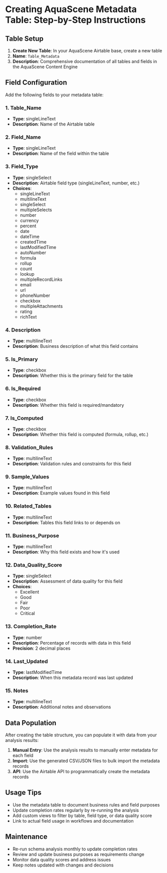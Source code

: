 
# Creating AquaScene Metadata Table: Step-by-Step Instructions

## Table Setup
1. **Create New Table**: In your AquaScene Airtable base, create a new table
2. **Name**: `Table_Metadata`  
3. **Description**: Comprehensive documentation of all tables and fields in the AquaScene Content Engine

## Field Configuration
Add the following fields to your metadata table:

### 1. Table_Name
- **Type**: singleLineText
- **Description**: Name of the Airtable table

### 2. Field_Name
- **Type**: singleLineText
- **Description**: Name of the field within the table

### 3. Field_Type
- **Type**: singleSelect
- **Description**: Airtable field type (singleLineText, number, etc.)
- **Choices**:
  - singleLineText
  - multilineText
  - singleSelect
  - multipleSelects
  - number
  - currency
  - percent
  - date
  - dateTime
  - createdTime
  - lastModifiedTime
  - autoNumber
  - formula
  - rollup
  - count
  - lookup
  - multipleRecordLinks
  - email
  - url
  - phoneNumber
  - checkbox
  - multipleAttachments
  - rating
  - richText

### 4. Description
- **Type**: multilineText
- **Description**: Business description of what this field contains

### 5. Is_Primary
- **Type**: checkbox
- **Description**: Whether this is the primary field for the table

### 6. Is_Required
- **Type**: checkbox
- **Description**: Whether this field is required/mandatory

### 7. Is_Computed
- **Type**: checkbox
- **Description**: Whether this field is computed (formula, rollup, etc.)

### 8. Validation_Rules
- **Type**: multilineText
- **Description**: Validation rules and constraints for this field

### 9. Sample_Values
- **Type**: multilineText
- **Description**: Example values found in this field

### 10. Related_Tables
- **Type**: multilineText
- **Description**: Tables this field links to or depends on

### 11. Business_Purpose
- **Type**: multilineText
- **Description**: Why this field exists and how it's used

### 12. Data_Quality_Score
- **Type**: singleSelect
- **Description**: Assessment of data quality for this field
- **Choices**:
  - Excellent
  - Good
  - Fair
  - Poor
  - Critical

### 13. Completion_Rate
- **Type**: number
- **Description**: Percentage of records with data in this field
- **Precision**: 2 decimal places

### 14. Last_Updated
- **Type**: lastModifiedTime
- **Description**: When this metadata record was last updated

### 15. Notes
- **Type**: multilineText
- **Description**: Additional notes and observations


## Data Population

After creating the table structure, you can populate it with data from your analysis results:

1. **Manual Entry**: Use the analysis results to manually enter metadata for each field
2. **Import**: Use the generated CSV/JSON files to bulk import the metadata records
3. **API**: Use the Airtable API to programmatically create the metadata records

## Usage Tips

- Use the metadata table to document business rules and field purposes
- Update completion rates regularly by re-running the analysis
- Add custom views to filter by table, field type, or data quality score
- Link to actual field usage in workflows and documentation

## Maintenance

- Re-run schema analysis monthly to update completion rates
- Review and update business purposes as requirements change
- Monitor data quality scores and address issues
- Keep notes updated with changes and decisions
